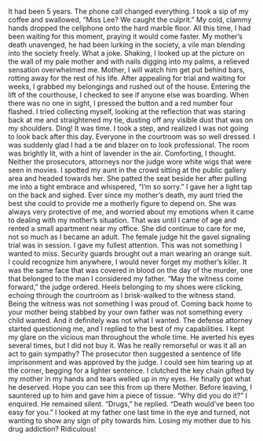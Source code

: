 It had been 5 years. The phone call changed everything. I took a sip of my coffee and swallowed, “Miss Lee? We caught the culprit.” My cold, clammy hands dropped the cellphone onto the hard marble floor. All this time, I had been waiting for this moment, praying it would come faster. My mother’s death unavenged, he had been lurking in the society, a vile man blending into the society freely. What a joke. Shaking, I looked up at the picture on the wall of my pale mother and with nails digging into my palms, a relieved sensation overwhelmed me. Mother, I will watch him get put behind bars, rotting away for the rest of his life.
After appealing for trial and waiting for weeks, I grabbed my belongings and rushed out of the house. Entering the lift of the courthouse, I checked to see if anyone else was boarding. When there was no one in sight, I pressed the button and a red number four flashed. I tried collecting myself, looking at the reflection that was staring back at me and straightened my tie, dusting off any visible dust that was on my shoulders. Ding! It was time. I took a step, and realized I was not going to look back after this day.
Everyone in the courtroom was so well dressed. I was suddenly glad I had a tie and blazer on to look professional. The room was brightly lit, with a hint of lavender in the air. Comforting, I thought. Neither the prosecutors, attorneys nor the judge wore white wigs that were seen in movies. I spotted my aunt in the crowd sitting at the public gallery area and headed towards her. She patted the seat beside her after pulling me into a tight embrace and whispered, “I’m so sorry.” I gave her a light tap on the back and sighed. Ever since my mother’s death, my aunt tried the best she could to provide me a motherly figure to depend on. She was always very protective of me, and worried about my emotions when it came to dealing with my mother’s situation. That was until I came of age and rented a small apartment near my office. She did continue to care for me, not so much as I became an adult.
The female judge hit the gavel signaling trial was in session. I gave my fullest attention. This was not something I wanted to miss. Security guards brought out a man wearing an orange suit. I could recognize him anywhere, I would never forget my mother’s killer. It was the same face that was covered in blood on the day of the murder, one that belonged to the man I considered my father. “May the witness come forward,” the judge ordered. Heels belonging to my shoes were clicking, echoing through the courtroom as I brisk-walked to the witness stand.
Being the witness was not something I was proud of. Coming back home to your mother being stabbed by your own father was not something every child wanted. And it definitely was not what I wanted. The defense attorney started questioning me, and I replied to the best of my capabilities. I kept my glare on the vicious man throughout the whole time. He averted his eyes several times, but I did not buy it. Was he really remorseful or was it all an act to gain sympathy? The prosecutor then suggested a sentence of life imprisonment and was approved by the judge. I could see him tearing up at the corner, begging for a lighter sentence. I clutched the key chain gifted by my mother in my hands and tears welled up in my eyes. He finally got what he deserved. Hope you can see this from up there Mother.
Before leaving, I sauntered up to him and gave him a piece of tissue. “Why did you do it?” I enquired. He remained silent. “Drugs,” he replied.
“Death would’ve been too easy for you.”
I looked at my father one last time in the eye and turned, not wanting to show any sign of pity towards him. Losing my mother due to his drug addiction? Ridiculous!
